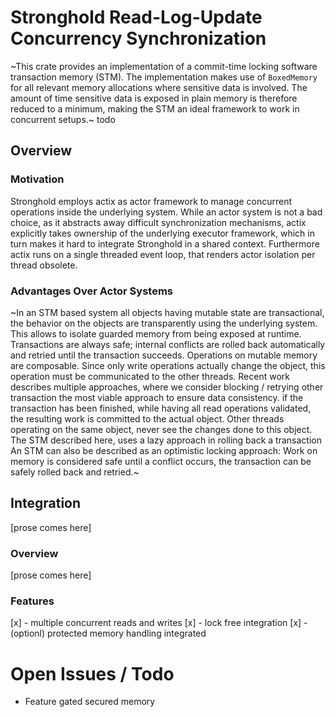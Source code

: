 # Stronghold Read-Log-Update Concurrency Synchronization

~This crate provides an implementation of a commit-time locking software transaction memory (STM). The implementation makes use of `BoxedMemory` for all relevant memory allocations where sensitive data is involved. The amount of time sensitive data is exposed in plain memory is therefore reduced to a minimum, making the STM an ideal framework to work in concurrent setups.~
todo

## Overview

### Motivation

Stronghold employs actix as actor framework to manage concurrent operations inside the underlying system. While an actor system is not a bad choice, as it abstracts away difficult synchronization mechanisms, actix explicitly takes ownership of the underlying executor framework, which in turn makes it hard to integrate Stronghold in a shared context. Furthermore actix runs on a single threaded event loop, that renders actor isolation per thread obsolete.

### Advantages Over Actor Systems

~In an STM based system all objects having mutable state are transactional, the behavior on the objects are transparently using the underlying system. This allows to isolate guarded memory from being exposed at runtime. Transactions are always safe; internal conflicts are rolled back automatically and retried until the transaction succeeds. Operations on mutable memory are composable. Since only write operations actually change the object, this operation must be communicated to the other threads. Recent work describes multiple approaches, where we consider blocking / retrying other transaction the most viable approach to ensure data consistency. if the transaction has been finished, while having all read operations validated, the resulting work is committed to the actual object. Other threads operating on the same object, never see the changes done to this object. The STM described here, uses a lazy approach in rolling back a transaction An STM can also be described as an optimistic locking approach: Work on memory is considered safe until a conflict occurs, the transaction can be safely rolled back and retried.~

## Integration

[prose comes here]

### Overview

[prose comes here]

### Features

[x] - multiple concurrent reads and writes
[x] - lock free integration
[x] - (optionl) protected memory handling integrated

# Open Issues / Todo

- Feature gated secured memory 
